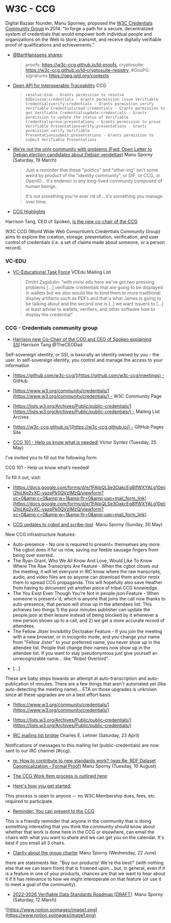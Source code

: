 # W3C - CCG

Digital Bazaar founder, Manu Sporney, proposed the [W3C Credentials Community Group](http://web.archive.org/web/20181206060143/https://www.w3.org/community/credentials/charter-20140808/) in 2014.
"to forge a path for a secure, decentralized system of credentials that would empower both individual people and organizations on the Web to store, transmit, and receive digitally verifiable proof of qualifications and achievements." 


* [@BartHanssens shares](https://twitter.com/BartHanssens/status/1319604882068787200):
  > proofs: https://w3c-ccg.github.io/ld-proofs, cryptosuite: https://w3c-ccg.github.io/ld-cryptosuite-registry, #GnuPG: signatures  https://gpg.jsld.org/contexts
* [Open API for Interoperable Traceability](https://w3c-ccg.github.io/traceability-interop/openapi/#overview) CCG
  > `resolve:dids - Grants permission to resolve DIDsissue:credentials - Grants permission issue Verifiable Credentialsverify:credentials - Grants permission verify Verifiable Credentialsread:credentials - Grants permission to get Verifiable Credentialsupdate:credentials - Grants permission to update the status of Verifiable Credentialsprove:presentations - Grants permission to prove Verifiable Presentationsverify:presentations - Grants permission verify Verifiable Presentationssubmit:presentations - Grants permission to submit Verifiable Presentations`

* [We're not the only community with problems (Fwd: Open Letter to Debian election candidates about Debian vendettas)](https://lists.w3.org/Archives/Public/public-credentials/2022Mar/0127.html) Manu Sporny (Saturday, 19 March)
  > Just a reminder that these "politics" and "other-ing" isn't some weird by product of the "identity community", or DIF, or CCG, or OpenID... it's endemic in any long-lived community composed of human beings.
  > 
  > It's not something you're ever rid of... it's something you manage over time;
* [CCG Highlights](https://lists.w3.org/Archives/Public/public-credentials/)


Harrison Tang, CEO of Spokeo, [is the new co-chair of the CCG](https://twitter.com/TheCEODad/status/1544884282316845057)

W3C CCG (World Wide Web Consortium’s Credentials Community Group) aims to explore the creation, storage, presentation, verification, and user control of credentials (i.e. a set of claims made about someone, or a person record).

### VC-EDU

* [VC-Educational Task Force](https://w3c-ccg.github.io/meetings/2022-04-18-vc-education/) VCEdu Mailing List
  > Dmitri Zagidulin: “with invisi edu here we've got two pressing problems [...] verifiable credentials that are going to be displayed in wallets but we also would like to bind them to more traditional display artifacts such as PDFs and that's what James is going to be talking about and the second one is [..] we want issuers to [...] at least advise to wallets, verifiers, and other software how to display the credential”

### CCG - Credentials community group

* [Harrison new Co-Chair of the CCG and CEO of Spokeo explaining SSI](https://twitter.com/TheCEODad/status/1545907309435428864) Harrison Tang @TheCEODad

Self-sovereign identity, or SSI, is basically an identity owned by you - the user. In self-sovereign identity, you control and manage the access to your information
* [https://github.com/w3c-ccg/](https://github.com/w3c-ccg/meetings) - GitHub

* [https://www.w3.org/community/credentials/](https://www.w3.org/community/credentials/) - W3C Community Page

* [https://lists.w3.org/Archives/Public/public-credentials/](https://lists.w3.org/Archives/Public/public-credentials/) - Mailing List Arcives

* [https://w3c-ccg.github.io/](https://w3c-ccg.github.io/) - GItHub Pages Site

* [CCG 101 - Help us know what is needed!](https://lists.w3.org/Archives/Public/public-credentials/2021May/0150.html) Victor Syntez (Tuesday, 25 May)

I've invited you to fill out the following form:

CCG 101 - Help us know what’s needed!

To fill it out, visit:

* [https://docs.google.com/forms/d/e/1FAIpQLSe3OakcEg8IfWXYALg10eiii2hiLKq2vXC-yazpPk0QVzIMzQ/viewform?vc=0&amp;c=0&amp;w=1&amp;flr=0&amp;usp=mail_form_link](https://docs.google.com/forms/d/e/1FAIpQLSe3OakcEg8IfWXYALg10eiii2hiLKq2vXC-yazpPk0QVzIMzQ/viewform?vc=0&amp;c=0&amp;w=1&amp;flr=0&amp;usp=mail_form_link)

* [CCG updates to cgbot and scribe-tool](https://lists.w3.org/Archives/Public/public-credentials/2021May/0169.html)  Manu Sporny (Sunday, 30 May)

New CCG infrastructure features:

- Auto-presence - No one is required to present+ themselves any more. The cgbot does it for us now, saving our feeble sausage fingers from being over exerted.
- The Ryan Grant, Who We All Know And Love, Would Like To Know Where The Raw Transcripts Are Feature - When the cgbot closes out the meeting, it will let everyone in IRC know where the raw transcripts, audio, and video files are so anyone can download them and/or remix them to spread CCG propaganda. This will hopefully also save Heather from having to document yet another piece of tribal CCG knowledge.
- The You Exist Even Though You're Not in people.json Feature - When someone is present+'d, which is anyone that joins the call now thanks to auto-presence, that person will show up in the attendees list. This achieves two things 1) the poor minutes publisher can update the people.json at their leisure instead of being blocked by it whenever a new person shows up to a call, and 2) we get a more accurate record of attendees.
- The Fellow Jitser Invisibility Decloaker Feature - If you join the meeting with a new browser, or in Incognito mode, and you change your name from "Fellow Jister" to your preferred name, you never show up in the attendee list. People that change their names now show up in the attendee list. If you want to stay pseudonymous just give yourself an unrecognizable name... like "Robot Overlord".

* [...]

These are baby steps towards an attempt at auto-transcription and auto-publication of minutes. There are a few things that aren't automated yet (like auto-detecting the meeting name)... ETA on those upgrades is unknown since all these upgrades are on a best effort basis.
* [https://www.w3.org/community/credentials/](https://www.w3.org/community/credentials/)

* [https://lists.w3.org/Archives/Public/public-credentials/](https://lists.w3.org/Archives/Public/public-credentials/)

* [IRC mailing list bridge](https://lists.w3.org/Archives/Public/public-credentials/2022Apr/0117.html) Charles E. Lehner (Saturday, 23 April)

Notifications of messages to this mailing list (public-credentials) are now sent to our IRC channel (#ccg).

* [re: How to contribute to new standards work? (was:Re: RDF Dataset Canonicalization - Formal Proof)](https://lists.w3.org/Archives/Public/public-credentials/2021Aug/0172.html) Manu Sporny (Tuesday, 10 August)

* [The CCG Work Item process is outlined here](https://docs.google.com/document/d/1vj811aUbs8GwZUNo-LIFBHafsz4rZTSnRtPv7RQaqNc/):

* [Here's how you get started:](https://docs.google.com/document/d/1vj811aUbs8GwZUNo-LIFBHafsz4rZTSnRtPv7RQaqNc/edit#heading=h.f28tyzjvad8g)

This process is open to anyone -- no W3C Membership dues, fees, etc. required to participate.

* [Reminder: You can present to the CCG](https://lists.w3.org/Archives/Public/public-credentials/2022Mar/0151.html)

This is a friendly reminder that anyone in the community that is doing something interesting that you think the community should know about whether that work is done here in the CCG or elsewhere, can email the chairs with what you want to share and we can get you on the calendar. It's best if you email all 3 chairs.

* [Clarity about the group charter](https://lists.w3.org/Archives/Public/public-credentials/2022Jun/0044.html) Manu Sporny (Wednesday, 22 June)

there are statements like: "Buy our products! We're the best!" (with nothing else that we can learn from) that is frowned upon... but, in general, even if it is a feature in one of your products, chances are that we want to hear about it if it has relevance to how we might interoperate on that feature (or use it to meet a goal of the community).

* [2022-2026 Verifiable Data Standards Roadmap [DRAFT]](https://lists.w3.org/Archives/Public/public-credentials/2022Mar/0068.html)  Manu Sporny (Saturday, 12 March)

![https://www.notion.soimages/image1.png](https://www.notion.soimages/image1.png)

